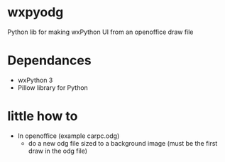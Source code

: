 # wxpyodg
Python lib for making wxPython UI from an openoffice draw file

# Dependances
- wxPython 3
- Pillow library for Python

# little how to
- In openoffice (example carpc.odg)
    - do a new odg file sized to a background image (must be the first draw in the odg file)
     